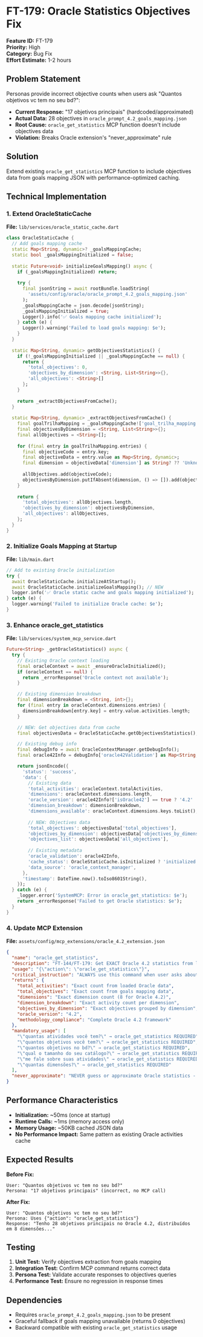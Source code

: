 # FT-179: Oracle Statistics Objectives Fix

**Feature ID:** FT-179  
**Priority:** High  
**Category:** Bug Fix  
**Effort Estimate:** 1-2 hours  

## Problem Statement

Personas provide incorrect objective counts when users ask "Quantos objetivos vc tem no seu bd?":
- **Current Response:** "17 objetivos principais" (hardcoded/approximated)
- **Actual Data:** 28 objectives in `oracle_prompt_4.2_goals_mapping.json`
- **Root Cause:** `oracle_get_statistics` MCP function doesn't include objectives data
- **Violation:** Breaks Oracle extension's "never_approximate" rule

## Solution

Extend existing `oracle_get_statistics` MCP function to include objectives data from goals mapping JSON with performance-optimized caching.

## Technical Implementation

### 1. Extend OracleStaticCache

**File:** `lib/services/oracle_static_cache.dart`

```dart
class OracleStaticCache {
  // Add goals mapping cache
  static Map<String, dynamic>? _goalsMappingCache;
  static bool _goalsMappingInitialized = false;
  
  static Future<void> initializeGoalsMapping() async {
    if (_goalsMappingInitialized) return;
    
    try {
      final jsonString = await rootBundle.loadString(
        'assets/config/oracle/oracle_prompt_4.2_goals_mapping.json'
      );
      _goalsMappingCache = json.decode(jsonString);
      _goalsMappingInitialized = true;
      Logger().info('✅ Goals mapping cache initialized');
    } catch (e) {
      Logger().warning('Failed to load goals mapping: $e');
    }
  }
  
  static Map<String, dynamic> getObjectivesStatistics() {
    if (!_goalsMappingInitialized || _goalsMappingCache == null) {
      return {
        'total_objectives': 0,
        'objectives_by_dimension': <String, List<String>>{},
        'all_objectives': <String>[]
      };
    }
    
    return _extractObjectivesFromCache();
  }
  
  static Map<String, dynamic> _extractObjectivesFromCache() {
    final goalTrilhaMapping = _goalsMappingCache!['goal_trilha_mapping'] as Map<String, dynamic>? ?? {};
    final objectivesByDimension = <String, List<String>>{};
    final allObjectives = <String>[];
    
    for (final entry in goalTrilhaMapping.entries) {
      final objectiveCode = entry.key;
      final objectiveData = entry.value as Map<String, dynamic>;
      final dimension = objectiveData['dimension'] as String? ?? 'Unknown';
      
      allObjectives.add(objectiveCode);
      objectivesByDimension.putIfAbsent(dimension, () => []).add(objectiveCode);
    }
    
    return {
      'total_objectives': allObjectives.length,
      'objectives_by_dimension': objectivesByDimension,
      'all_objectives': allObjectives,
    };
  }
}
```

### 2. Initialize Goals Mapping at Startup

**File:** `lib/main.dart`

```dart
// Add to existing Oracle initialization
try {
  await OracleStaticCache.initializeAtStartup();
  await OracleStaticCache.initializeGoalsMapping(); // NEW
  logger.info('✅ Oracle static cache and goals mapping initialized');
} catch (e) {
  logger.warning('Failed to initialize Oracle cache: $e');
}
```

### 3. Enhance oracle_get_statistics

**File:** `lib/services/system_mcp_service.dart`

```dart
Future<String> _getOracleStatistics() async {
  try {
    // Existing Oracle context loading
    final oracleContext = await _ensureOracleInitialized();
    if (oracleContext == null) {
      return _errorResponse('Oracle context not available');
    }

    // Existing dimension breakdown
    final dimensionBreakdown = <String, int>{};
    for (final entry in oracleContext.dimensions.entries) {
      dimensionBreakdown[entry.key] = entry.value.activities.length;
    }

    // NEW: Get objectives data from cache
    final objectivesData = OracleStaticCache.getObjectivesStatistics();

    // Existing debug info
    final debugInfo = await OracleContextManager.getDebugInfo();
    final oracle42Info = debugInfo['oracle42Validation'] as Map<String, dynamic>?;

    return jsonEncode({
      'status': 'success',
      'data': {
        // Existing data
        'total_activities': oracleContext.totalActivities,
        'dimensions': oracleContext.dimensions.length,
        'oracle_version': oracle42Info?['isOracle42'] == true ? '4.2' : 'Unknown',
        'dimension_breakdown': dimensionBreakdown,
        'dimensions_available': oracleContext.dimensions.keys.toList(),
        
        // NEW: Objectives data
        'total_objectives': objectivesData['total_objectives'],
        'objectives_by_dimension': objectivesData['objectives_by_dimension'],
        'objectives_list': objectivesData['all_objectives'],
        
        // Existing metadata
        'oracle_validation': oracle42Info,
        'cache_status': OracleStaticCache.isInitialized ? 'initialized' : 'not_initialized',
        'data_source': 'oracle_context_manager',
      },
      'timestamp': DateTime.now().toIso8601String(),
    });
  } catch (e) {
    _logger.error('SystemMCP: Error in oracle_get_statistics: $e');
    return _errorResponse('Failed to get Oracle statistics: $e');
  }
}
```

### 4. Update MCP Extension

**File:** `assets/config/mcp_extensions/oracle_4.2_extension.json`

```json
{
  "name": "oracle_get_statistics",
  "description": "FT-144/FT-179: Get EXACT Oracle 4.2 statistics from loaded data - NEVER approximate",
  "usage": "{\"action\": \"oracle_get_statistics\"}",
  "critical_instruction": "ALWAYS use this command when user asks about Oracle catalog size, activity counts, dimensions, or objectives",
  "returns": {
    "total_activities": "Exact count from loaded Oracle data",
    "total_objectives": "Exact count from goals mapping data",
    "dimensions": "Exact dimension count (8 for Oracle 4.2)",
    "dimension_breakdown": "Exact activity count per dimension",
    "objectives_by_dimension": "Exact objectives grouped by dimension",
    "oracle_version": "4.2",
    "methodology_compliance": "Complete Oracle 4.2 framework"
  },
  "mandatory_usage": [
    "\"quantas atividades você tem?\" → oracle_get_statistics REQUIRED",
    "\"quantos objetivos você tem?\" → oracle_get_statistics REQUIRED",
    "\"quantos objetivos no bd?\" → oracle_get_statistics REQUIRED",
    "\"qual o tamanho do seu catálogo?\" → oracle_get_statistics REQUIRED",
    "\"me fale sobre suas atividades\" → oracle_get_statistics REQUIRED",
    "\"quantas dimensões?\" → oracle_get_statistics REQUIRED"
  ],
  "never_approximate": "NEVER guess or approximate Oracle statistics - ALWAYS query exact data"
}
```

## Performance Characteristics

- **Initialization:** ~50ms (once at startup)
- **Runtime Calls:** ~1ms (memory access only)
- **Memory Usage:** ~50KB cached JSON data
- **No Performance Impact:** Same pattern as existing Oracle activities cache

## Expected Results

**Before Fix:**
```
User: "Quantos objetivos vc tem no seu bd?"
Persona: "17 objetivos principais" (incorrect, no MCP call)
```

**After Fix:**
```
User: "Quantos objetivos vc tem no seu bd?"
Persona: Uses {"action": "oracle_get_statistics"}
Response: "Tenho 28 objetivos principais no Oracle 4.2, distribuídos em 8 dimensões..."
```

## Testing

1. **Unit Test:** Verify objectives extraction from goals mapping
2. **Integration Test:** Confirm MCP command returns correct data
3. **Persona Test:** Validate accurate responses to objectives queries
4. **Performance Test:** Ensure no regression in response times

## Dependencies

- Requires `oracle_prompt_4.2_goals_mapping.json` to be present
- Graceful fallback if goals mapping unavailable (returns 0 objectives)
- Backward compatible with existing `oracle_get_statistics` usage
